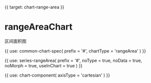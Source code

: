 {{ target: chart-range-area }}

# rangeAreaChart

区间面积图

{{ use: common-chart-spec(
    prefix = '#',
    chartType = 'rangeArea'
) }}

{{ use: series-rangeArea(
  prefix = '#',
  noType = true,
  noData = true,
  noMorph = true,
  useInChart = true
) }}

{{ use: chart-component(
  axisType = 'cartesian'
) }}
